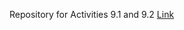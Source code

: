 Repository for Activities 9.1 and 9.2
<a href="https://eltimka.github.io/PCDE-Activity-9.1/">Link</a>
